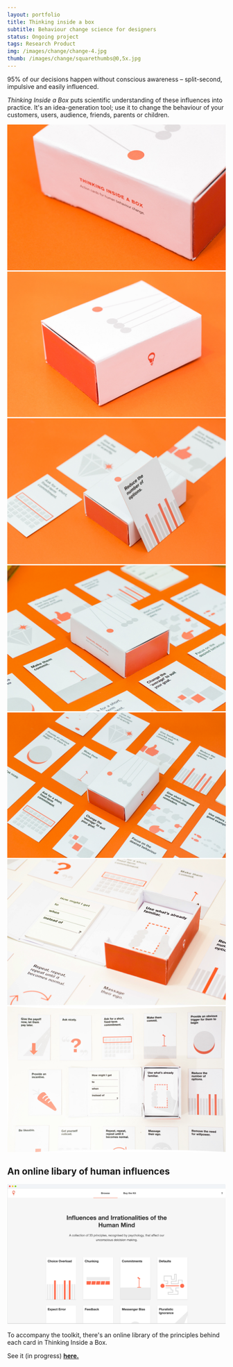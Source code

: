 ```yaml
---
layout: portfolio
title: Thinking inside a box
subtitle: Behaviour change science for designers
status: Ongoing project
tags: Research Product
img: /images/change/change-4.jpg
thumb: /images/change/squarethumbs@0,5x.jpg
---
```


95% of our decisions happen without conscious awareness – split-second, impulsive and easily influenced.

*Thinking Inside a Box* puts scientific understanding of these influences into practice. It's an idea-generation tool; use it to change the behaviour of your customers, users, audience, friends, parents or children.

<section>
<img alt="Money app user survey" src="/images/change/change-1.jpg" class="full">
</section>

<section>
<img alt="Money app user survey" src="/images/change/change-2.jpg" class="full">
</section>

<section>
<img alt="Money app user survey" src="/images/change/change-3.jpg" class="full">
</section>

<section>
<img alt="Money app user survey" src="/images/change/change-4.jpg" class="full">
</section>

<section>
<img alt="Money app user survey" src="/images/change/change-5.jpg" class="full">
</section>

<section>
<img alt="Money app user survey" src="/images/change/change-7.jpg" class="full">
</section>

<section>
<img alt="Money app user survey" src="/images/change/change-8.jpg" class="full">
</section>

## An online libary of human influences

![The Ninety Five Percent library](/images/change/webshot.png)

To accompany the toolkit, there's an online library of the principles behind each card in Thinking Inside a Box.

See it (in progress) [**here.**](http://samstephenson.com/action-cards)